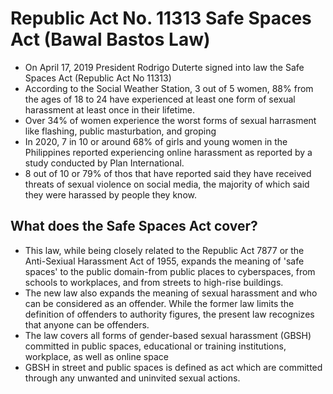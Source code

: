 # Republic Act No. 11313 Safe Spaces Act (Bawal Bastos Law)

* On April 17, 2019 President Rodrigo Duterte signed into law the Safe Spaces Act (Republic Act No 11313)
* According to the Social Weather Station, 3 out of 5 women, 88% from the ages of 18 to 24 have experienced at least one form of sexual harassment at least once in their lifetime.
* Over 34% of women experience the worst forms of sexual harrasment like flashing, public masturbation, and groping
* In 2020, 7 in 10 or around 68% of girls and young women in the Philippines reported experiencing online harassment as reported by a study conducted by Plan International.
* 8 out of 10 or 79% of thos that have reported said they have received threats of sexual violence on social media, the majority of which said they were harassed by people they know.

## What does the Safe Spaces Act cover?
* This law, while being closely related to the Republic Act 7877 or the Anti-Sexiual Harassment Act of 1955, expands the meaning of 'safe spaces' to the public domain-from public places to cyberspaces, from schools to workplaces, and from streets to high-rise buildings.
* The new law also expands the meaning of sexual harassment and who can be considered as an offender. While the former law limits the definition of offenders to authority figures, the present law recognizes that anyone can be offenders.
* The law covers all forms of gender-based sexual harassment (GBSH) committed in public spaces, educational or training institutions, workplace, as well as online space
* GBSH in street and public spaces is defined as act which are committed through any unwanted and uninvited sexual actions.
